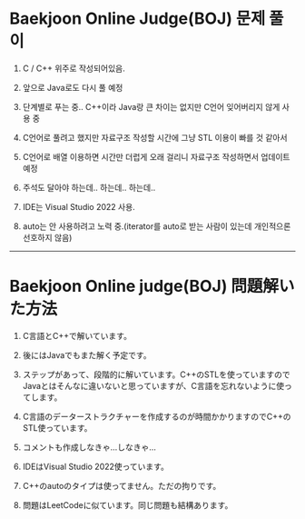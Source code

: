# Baekjoon Online Judge(BOJ) 문제 풀이

1. C / C++ 위주로 작성되어있음.

2. 앞으로 Java로도 다시 풀 예정

3. 단계별로 푸는 중.. C++이라 Java랑 큰 차이는 없지만 C언어 잊어버리지 않게 사용 중

4. C언어로 풀려고 했지만 자료구조 작성할 시간에 그냥 STL 이용이 빠를 것 같아서

5. C언어로 배열 이용하면 시간만 더럽게 오래 걸리니 자료구조 작성하면서 업데이트 예정

6. 주석도 달아야 하는데.. 하는데.. 하는데..

7. IDE는 Visual Studio 2022 사용.

8. auto는 안 사용하려고 노력 중.(iterator를 auto로 받는 사람이 있는데 개인적으론 선호하지 않음)


---

# Baekjoon Online judge(BOJ) 問題解いた方法

1. C言語とC++で解いています。

2. 後にはJavaでもまた解く予定です。

3. ステップがあって、段階的に解いています。C++のSTLを使っていますのでJavaとはそんなに違いないと思っていますが、C言語を忘れないように使ってします。

4. C言語のデーターストラクチャーを作成するのが時間かかりますのでC++のSTL使っています。

5. コメントも作成しなきゃ…しなきゃ…

6. IDEはVisual Studio 2022使っています。

7. C++のautoのタイプは使ってません。ただの拘りです。

8. 問題はLeetCodeに似ています。同じ問題も結構あります。
